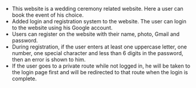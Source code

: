 - This website is a wedding ceremony related website. Here a user can book the event of his choice.
- Added login and registration system to the website. The user can login to the website using his Google account.
- Users can register on the website with their name, photo, Gmail and password.
- During registration, if the user enters at least one uppercase letter, one number, one special character and less than 6 digits in the password, then an error is shown to him.
- If the user goes to a private route while not logged in, he will be taken to the login page first and will be redirected to that route when the login is complete.
